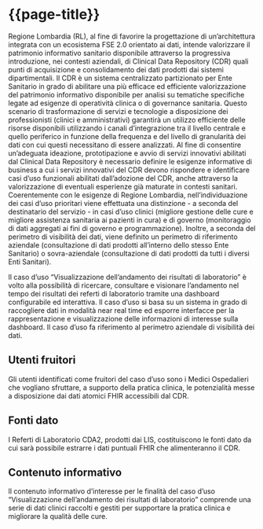 # {{page-title}}

Regione Lombardia (RL), al fine di favorire la progettazione di un’architettura integrata con un ecosistema FSE 2.0 orientato ai dati, intende valorizzare il patrimonio informativo sanitario disponibile attraverso la progressiva introduzione, nei contesti aziendali, di Clinical Data Repository (CDR) quali punti di acquisizione e consolidamento dei dati prodotti dai sistemi dipartimentali. Il CDR è un sistema centralizzato partizionato per Ente Sanitario in grado di abilitare una più efficace ed efficiente valorizzazione del patrimonio informativo disponibile per analisi su tematiche specifiche legate ad esigenze di operatività clinica o di governance sanitaria. Questo scenario di trasformazione di servizi e tecnologie a disposizione dei professionisti (clinici e amministrativi) garantirà un utilizzo efficiente delle risorse disponibili utilizzando i canali d’integrazione tra il livello centrale e quello periferico in funzione della frequenza e del livello di granularità dei dati con cui questi necessitano di essere analizzati.
Al fine di consentire un’adeguata ideazione, prototipazione e avvio di servizi innovativi abilitati dal Clinical Data Repository è necessario definire le esigenze informative di business a cui i servizi innovativi del CDR devono rispondere e identificare casi d’uso funzionali abilitati dall’adozione del CDR, anche attraverso la valorizzazione di eventuali esperienze già maturate in contesti sanitari. Coerentemente con le esigenze di Regione Lombardia, nell’individuazione dei casi d’uso prioritari viene effettuata una distinzione - a seconda del destinatario del servizio - in casi d’uso clinici (migliore gestione delle cure e migliore assistenza sanitaria ai pazienti in cura) e di governo (monitoraggio di dati aggregati ai fini di governo e programmazione). Inoltre, a seconda del perimetro di visibilità dei dati, viene definito un perimetro di riferimento aziendale (consultazione di dati prodotti all’interno dello stesso Ente Sanitario) o sovra-aziendale (consultazione di dati prodotti da tutti i diversi Enti Sanitari).

Il caso d’uso “Visualizzazione dell’andamento dei risultati di laboratorio” è volto alla possibilità di ricercare, consultare e visionare l’andamento nel tempo dei risultati dei referti di laboratorio tramite una dashboard configurabile ed interattiva. Il caso d’uso si basa su un sistema in grado di raccogliere dati in modalità near real time ed esporre interfacce per la rappresentazione e visualizzazione delle informazioni di interesse sulla dashboard. Il caso d’uso fa riferimento al perimetro aziendale di visibilità dei dati.

## Utenti fruitori
Gli utenti identificati come fruitori del caso d’uso sono i Medici Ospedalieri che vogliano sfruttare, a supporto della pratica clinica, le potenzialità messe a disposizione dai dati atomici FHIR accessibili dal CDR. 

## Fonti dato 
I Referti di Laboratorio CDA2, prodotti dai LIS, costituiscono le fonti dato da cui sarà possibile estrarre i dati puntuali FHIR che alimenteranno il CDR.

## Contenuto informativo 
Il contenuto informativo d’interesse per le finalità del caso d’uso “Visualizzazione dell’andamento dei risultati di laboratorio” comprende una serie di dati clinici raccolti e gestiti per supportare la pratica clinica e migliorare la qualità delle cure.